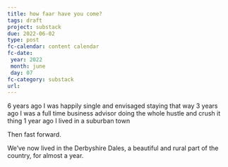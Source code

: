 ```yaml
---
title: how faar have you come?
tags: draft
project: substack
due: 2022-06-02
type: post
fc-calendar: content calendar
fc-date:
 year: 2022
 month: june
 day: 07
fc-category: substack
url:
---
```


6 years ago I was happily single and envisaged staying that way
3 years ago I was a full time business advisor doing the whole hustle and crush it thing
1 year ago I lived in a suburban town

Then fast forward. 

We’ve now lived in the Derbyshire Dales, a beautiful and rural part of the country, for almost a year. 

